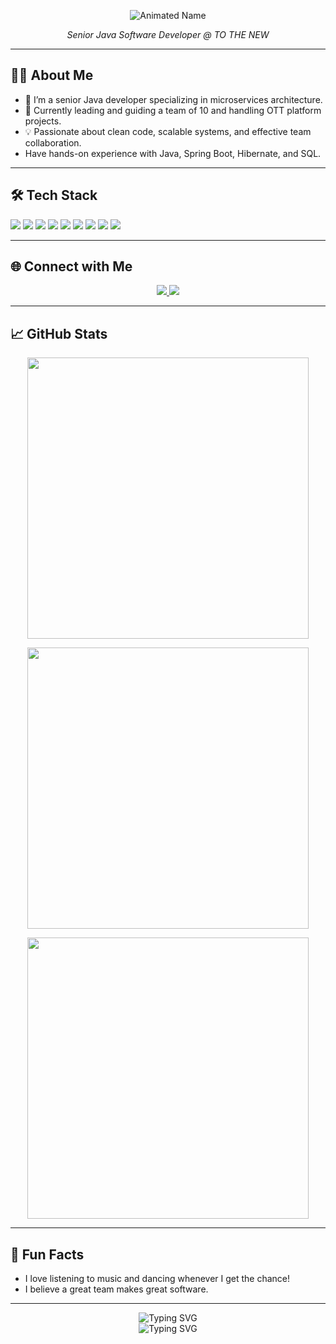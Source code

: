<p align="center">
  <img src="https://readme-typing-svg.demolab.com?font=Fira+Code&size=32&pause=1000&color=F7AE03&center=true&vCenter=true&width=1300&lines=Hi%2C+I'm+Neha+Budhiraja+%F0%9F%91%8B" alt="Animated Name" />
</p>

<p align="center">
  <em>Senior Java Software Developer @ TO THE NEW</em>
</p>

---

## 👩‍💻 About Me

- 🚀 I’m a senior Java developer specializing in microservices architecture.
- 🎯 Currently leading and guiding a team of 10 and handling OTT platform projects.
- 💡 Passionate about clean code, scalable systems, and effective team collaboration.
- Have hands-on experience with Java, Spring Boot, Hibernate, and SQL.

---

## 🛠️ Tech Stack

<div align="left">
  <img src="https://img.shields.io/badge/Java-ED8B00?style=for-the-badge&logo=java&logoColor=white"/>
  <img src="https://img.shields.io/badge/Spring-6DB33F?style=for-the-badge&logo=spring&logoColor=white"/>
  <img src="https://img.shields.io/badge/Spring%20Boot-6DB33F?style=for-the-badge&logo=springboot&logoColor=white"/>
  <img src="https://img.shields.io/badge/Hibernate-59666C?style=for-the-badge&logo=hibernate&logoColor=white"/>
  <img src="https://img.shields.io/badge/Microservices-FF6F00?style=for-the-badge"/>
  <img src="https://img.shields.io/badge/SQL-4479A1?style=for-the-badge&logo=mysql&logoColor=white"/>
  <img src="https://img.shields.io/badge/MySQL-00758F?style=for-the-badge&logo=mysql&logoColor=white"/>
  <img src="https://img.shields.io/badge/NoSQL-4DB33D?style=for-the-badge"/>
  <img src="https://img.shields.io/badge/Design%20Patterns-7952B3?style=for-the-badge"/>
</div>

---

## 🌐 Connect with Me

<p align="center">
  <a href="https://www.linkedin.com/in/neha-budhiraja/">
    <img src="https://img.shields.io/badge/LinkedIn-blue?logo=linkedin&logoColor=white" />
  </a>
  <a href="https://leetcode.com/u/neha_budhiraja/">
    <img src="https://img.shields.io/badge/LeetCode-orange?logo=leetcode&logoColor=white" />
  </a>
</p>

---

## 📈 GitHub Stats

<p align="center">
  <img src="https://github-readme-stats.vercel.app/api?username=nehab19&show_icons=true&theme=github_dark&hide_title=true&hide_border=true" width="450" />
</p>

<p align="center">
  <img src="https://github-readme-streak-stats.herokuapp.com/?user=nehab19&theme=github-dark&hide_border=true" width="450" />
</p>

<p align="center">
  <img src="https://github-readme-stats.vercel.app/api/top-langs/?username=nehab19&layout=compact&theme=github_dark&hide_border=true" width="450" />
</p>

---

## 🎵 Fun Facts

- I love listening to music and dancing whenever I get the chance!  
- I believe a great team makes great software.

---


<p align="center">
  <img src="https://readme-typing-svg.demolab.com?font=Fira+Code&size=20&pause=1000&color=F7AE03&center=true&vCenter=true&width=1000&lines=Keep+coding+and+dancing!" alt="Typing SVG" />
  <br>
  <img src="https://readme-typing-svg.demolab.com?font=Fira+Code&size=20&pause=1000&color=F7AE03&center=true&vCenter=true&width=1000&lines=Welcome+to+my+GitHub+profile!" alt="Typing SVG" />
</p>
